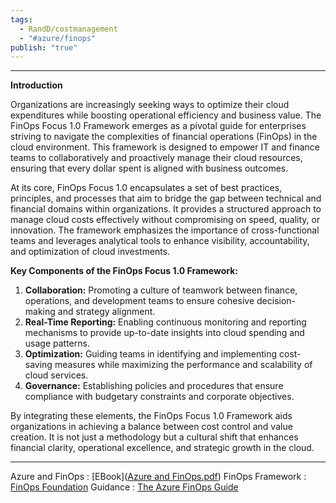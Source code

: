 ```yaml
---
tags:
  - RandD/costmanagement
  - "#azure/finops"
publish: "true"
---
```


****

**Introduction**

Organizations are increasingly seeking ways to optimize their cloud expenditures while boosting operational efficiency and business value. The FinOps Focus 1.0 Framework emerges as a pivotal guide for enterprises striving to navigate the complexities of financial operations (FinOps) in the cloud environment. This framework is designed to empower IT and finance teams to collaboratively and proactively manage their cloud resources, ensuring that every dollar spent is aligned with business outcomes.

At its core, FinOps Focus 1.0 encapsulates a set of best practices, principles, and processes that aim to bridge the gap between technical and financial domains within organizations. It provides a structured approach to manage cloud costs effectively without compromising on speed, quality, or innovation. The framework emphasizes the importance of cross-functional teams and leverages analytical tools to enhance visibility, accountability, and optimization of cloud investments.

**Key Components of the FinOps Focus 1.0 Framework:**

1. **Collaboration:** Promoting a culture of teamwork between finance, operations, and development teams to ensure cohesive decision-making and strategy alignment.
2. **Real-Time Reporting:** Enabling continuous monitoring and reporting mechanisms to provide up-to-date insights into cloud spending and usage patterns.
3. **Optimization:** Guiding teams in identifying and implementing cost-saving measures while maximizing the performance and scalability of cloud services.
4. **Governance:** Establishing policies and procedures that ensure compliance with budgetary constraints and corporate objectives.

By integrating these elements, the FinOps Focus 1.0 Framework aids organizations in achieving a balance between cost control and value creation. It is not just a methodology but a cultural shift that enhances financial clarity, operational excellence, and strategic growth in the cloud.

* * *

Azure and FinOps : [EBook]([Azure and FinOps.pdf](https://codit-my.sharepoint.com/:b:/g/personal/korneel_vanhie_codit_eu/Eb6eS0FLg_RKhjgJuQQF9Q8BKRqnl8Mn9DA9zPlzTp69HQ?e=BmGPBt))
FinOps Framework : [FinOps Foundation](https://www.finops.org/framework/)
Guidance : [The Azure FinOps Guide](https://techcommunity.microsoft.com/t5/fasttrack-for-azure/the-azure-finops-guide/ba-p/3704132)
